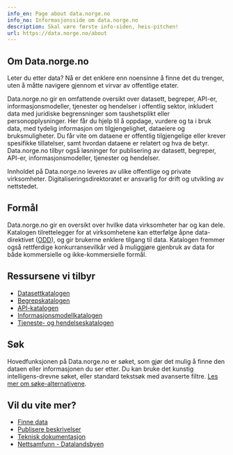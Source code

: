 ```yaml
---
info_en: Page about data.norge.no
info_no: Informasjonsside om data.norge.no
description: Skal være første info-siden, heis-pitchen!
url: https://data.norge.no/about
---
```


## Om Data.norge.no

Leter du etter data? Nå er det enklere enn noensinne å finne det du trenger, uten å måtte navigere gjennom et virvar av offentlige etater.

Data.norge.no gir en omfattende oversikt over datasett, begreper, API-er, informasjonsmodeller, tjenester og hendelser i offentlig sektor, inkludert data med juridiske begrensninger som taushetsplikt eller personopplysninger. Her får du hjelp til å oppdage, vurdere og ta i bruk data, med tydelig informasjon om tilgjengelighet, dataeiere og bruksmuligheter. Du får vite om dataene er offentlig tilgjengelige eller krever spesifikke tillatelser, samt hvordan dataene er relatert og hva de betyr. Data.norge.no tilbyr også løsninger for publisering av datasett, begreper, API-er, informasjonsmodeller, tjenester og hendelser.

Innholdet på Data.norge.no leveres av ulike offentlige og private virksomheter. Digitaliseringsdirektoratet er ansvarlig for drift og utvikling av nettstedet.

## Formål

Data.norge.no gir en oversikt over hvilke data virksomheter har og kan dele. Katalogen tilrettelegger for at virksomhetene kan etterfølge åpne data-direktivet ([ODD](https://www.digdir.no/datadeling/oversikt-over-eu-regelverk-om-deling-og-bruk-av-data/3251#pne_datadirektivetopen_data_directive_odd)), og gir brukerne enklere tilgang til data. Katalogen fremmer også rettferdige konkurransevilkår ved å muliggjøre gjenbruk av data for både kommersielle og ikke-kommersielle formål.

## Ressursene vi tilbyr

- [Datasettkatalogen](https://data.norge.no/datasets)
- [Begrepskatalogen](https://data.norge.no/concepts)
- [API-katalogen](https://data.norge.no/data-services)
- [Informasjonsmodellkatalogen](https://data.norge.no/information-models)
- [Tjeneste- og hendelseskatalogen](https://data.norge.no/public-services-and-events)

## Søk

Hovedfunksjonen på Data.norge.no er søket, som gjør det mulig å finne den dataen eller informasjonen du ser etter. Du kan bruke det kunstig intelligens-drevne søket, eller standard tekstsøk med avanserte filtre. [Les mer om søke-alternativene](lenke).

## Vil du vite mer?

- [Finne data](lenke)
- [Publisere beskrivelser](lenke)
- [Teknisk dokumentasjon](https://informasjonsforvaltning.github.io/)
- [Nettsamfunn - Datalandsbyen](https://datalandsbyen.norge.no/)
